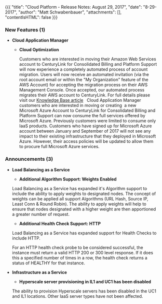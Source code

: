 {{{
"title": "Cloud Platform - Release Notes: August 29, 2017",
"date": "8-29-2017",
"author": "Matt Schwabenbauer",
"attachments": [],
"contentIsHTML": false
}}}

### New Features (1)

* __Cloud Application Manager__

  - __Cloud Optimization__

    Customers who are interested in moving their Amazon Web Services account to CenturyLink for Consolidated Billing and Platform Support will now experience a completely automated process of account migration. Users will now receive an automated invitation (via the root account email or within the "My Organization" feature of the AWS Account) for accepting the migration process on their AWS Management Console. Once accepted, our automated process migrates their AWS account to CenturyLink. For full details please visit our [Knowledge Base article](https://www.ctl.io/knowledge-base/cloud-application-manager/cloud-optimization/partner-cloud-integration-aws-existing)
     
    Cloud Application Manager customers who are interested in moving or creating  a new  Microsoft Azure Account to CenturyLink for Consolidated Billing and Platform Support can now consume the full services offered by Microsoft Azure. Previously customers were limited to consume only IaaS products. Customers who have signed up for Microsoft Azure account between January and September of 2017 will not see any impact to their existing infrastructure that they deployed in Microsoft Azure. However, their access policies will be updated to allow them to procure full Microsoft Azure services. 

### Announcements (3)

* __Load Balancing as a Service__

    - __Additional Algorithm Support: Weights Enabled__
    
    Load Balancing as a Service has expanded it's Algorithm support to include the ability to apply weights to designated nodes.  The concept of weights can be applied all support Algorithms (URL Hash, Source IP, Least Conn & Round Robin).  The ability to apply weights will help to ensure that nodes designated with a higher weight are then apportioned a greater number of request.

    - __Additional Health Check Support: HTTP__

    Load Balancing as a Service has expanded support for Health Checks to include HTTP.

    For an HTTP health check probe to be considered successful, the instance must return a valid HTTP 200 or 300 level response. If it does this a specified number of times in a row, the health check returns a status of HEALTHY for that instance. 

* __Infrastructure as a Service__

    - __Hyperscale server provisioning in IL1 and UC1 has been disabled__

    The ability to provision Hyperscale servers has been disabled in the UC1 and IL1 locations. Other IaaS server types have not been affected.
    
